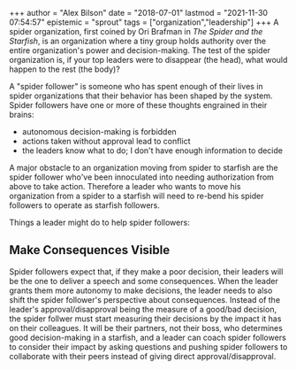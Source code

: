 +++
author = "Alex Bilson"
date = "2018-07-01"
lastmod = "2021-11-30 07:54:57"
epistemic = "sprout"
tags = ["organization","leadership"]
+++
A spider organization, first coined by Ori Brafman in _The Spider and the Starfish_, is an organization where a tiny group holds authority over the entire organization's power and decision-making. The test of the spider organization is, if your top leaders were to disappear (the head), what would happen to the rest (the body)?

A "spider follower" is someone who has spent enough of their lives in spider organizations that their behavior has been shaped by the system. Spider followers have one or more of these thoughts engrained in their brains:

- autonomous decision-making is forbidden
- actions taken without approval lead to conflict
- the leaders know what to do; I don't have enough information to decide

A major obstacle to an organization moving from spider to starfish are the spider follower who've been innoculated into needing authorization from above to take action. Therefore a leader who wants to move his organization from a spider to a starfish will need to re-bend his spider followers to operate as starfish followers.

Things a leader might do to help spider followers:

## Make Consequences Visible

Spider followers expect that, if they make a poor decision, their leaders will be the one to deliver a speech and some consequences. When the leader grants them more autonomy to make decisions, the leader needs to also shift the spider follower's perspective about consequences. Instead of the leader's approval/disapproval being the measure of a good/bad decision, the spider follwer must start measuring their decisions by the impact it has on their colleagues. It will be their partners, not their boss, who determines good decision-making in a starfish, and a leader can coach spider followers to consider their impact by asking questions and pushing spider followers to collaborate with their peers instead of giving direct approval/disapproval.
